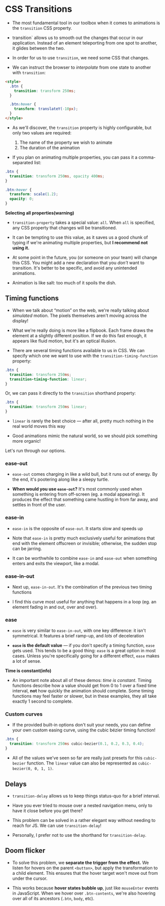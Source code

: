 # CSS Transitions

- The most fundamental tool in our toolbox when it comes to animations is the `transition` CSS property.

- transition` allows us to smooth out the changes that occur in our application. Instead of an element teleporting from one spot to another, it glides between the two.

- In order for us to use `transition`, we need some CSS that changes.

- We can instruct the browser to _interpolate_ from one state to another with `transition`:

```html
<style>
  .btn {
    transition: transform 250ms;
  }

  .btn:hover {
    transform: translateY(-10px);
  }
</style>
```

- As we'll discover, the `transition` property is highly configurable, but only two values are required:

  1.  The name of the property we wish to animate
  2.  The duration of the animation

- If you plan on animating multiple properties, you can pass it a comma-separated list:

```css
.btn {
  transition: transform 250ms, opacity 400ms;
}

.btn:hover {
  transform: scale(1.2);
  opacity: 0;
}
```

**Selecting all properties(warning)**

- `transition-property` takes a special value: `all`. When `all` is specified, any CSS property that changes will be transitioned.

- It can be tempting to use this value, as it saves us a good chunk of typing if we're animating multiple properties, but **I recommend not using it.**

- At some point in the future, you (or someone on your team) will change this CSS. You might add a new declaration that you _don't_ want to transition. It's better to be specific, and avoid any unintended animations.

- Animation is like salt: too much of it spoils the dish.

## Timing functions

- When we talk about “motion” on the web, we're really talking about _simulated_ motion. The pixels themselves aren't moving across the display!

- What we're really doing is more like a flipbook. Each frame draws the element at a slightly different position. If we do this fast enough, it appears like fluid motion, but it's an optical illusion.

- There are several timing functions available to us in CSS. We can specify which one we want to use with the `transition-timing-function` property:

```css
.btn {
  transition: transform 250ms;
  transition-timing-function: linear;
}
```

Or, we can pass it directly to the `transition` shorthand property:

```css
.btn {
  transition: transform 250ms linear;
}
```

- `linear` is rarely the best choice — after all, pretty much nothing in the real world moves this way

* Good animations mimic the natural world, so we should pick something more organic!

Let's run through our options.

### ease-out

- `ease-out` comes charging in like a wild bull, but it runs out of energy. By the end, it's pootering along like a sleepy turtle.

- **When would you use `ease-out`?** It's most commonly used when something is entering from off-screen (eg. a modal appearing). It produces the effect that something came hustling in from far away, and settles in front of the user.

### ease-in

- `ease-in` is the opposite of `ease-out`. It starts slow and speeds up

- Note that `ease-in` is pretty much exclusively useful for animations that end with the element offscreen or invisible; otherwise, the sudden stop can be jarring.

- It can be worthwhile to combine `ease-in` and `ease-out` when something enters and exits the viewport, like a modal.

### ease-in-out

- Next up, `ease-in-out`. It's the combination of the previous two timing functions

- I find this curve most useful for anything that happens in a loop (eg. an element fading in and out, over and over).

### ease

- `ease` is very similar to `ease-in-out`, with one key difference: it isn't symmetrical. It features a brief ramp-up, and _lots_ of deceleration

- **`ease` is the default value** — if you don't specify a timing function, `ease` gets used. This tends to be a good thing: `ease` is a great option in most cases. Unless you're specifically going for a different effect, `ease` makes a lot of sense.

**Time is constant(info)**

- An important note about all of these demos: _time is constant_. Timing functions describe how a value should get from 0 to 1 over a fixed time interval, **not** how quickly the animation should complete. Some timing functions may feel faster or slower, but in these examples, they all take exactly 1 second to complete.

### Custom curves

- If the provided built-in options don't suit your needs, you can define your own custom easing curve, using the cubic bézier timing function!

```css
.btn {
  transition: transform 250ms cubic-bezier(0.1, 0.2, 0.3, 0.4);
}
```

- All of the values we've seen so far are really just presets for this `cubic-bezier` function. The `linear` value can also be represented as `cubic-bezier(0, 0, 1, 1)`.

## Delays

- `transition-delay` allows us to keep things status-quo for a brief interval.

- Have you ever tried to mouse over a nested navigation menu, only to have it close before you get there?

- This problem can be solved in a rather elegant way without needing to reach for JS. We can use `transition-delay`!

- Personally, I prefer not to use the shorthand for `transition-delay`.

## Doom flicker

- To solve this problem, we **separate the trigger from the effect.** We listen for hovers on the parent `<button>`, but apply the transformation to a child element. This ensures that the hover target won't move out from under the cursor.

- This works because **hover states bubble up**, just like `mouseEnter` events in JavaScript. When we hover over `.btn-contents`, we're also hovering over all of its ancestors (`.btn`, `body`, etc).
